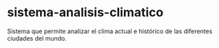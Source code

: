 # sistema-analisis-climatico
Sistema que permite analizar el clima actual e histórico de las diferentes ciudades del mundo.
